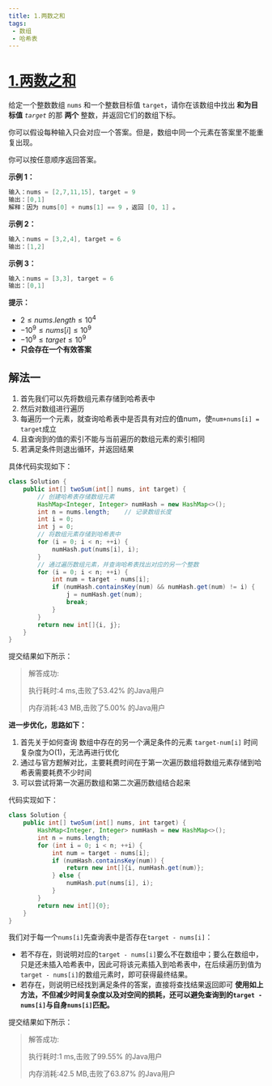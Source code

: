 ```yaml
---
title: 1.两数之和
tags:
 - 数组
 - 哈希表
---
```



# [1.两数之和](https://leetcode.cn/problems/two-sum/description/)

给定一个整数数组 `nums` 和一个整数目标值 `target`，请你在该数组中找出 **和为目标值** *`target`* 的那 **两个** 整数，并返回它们的数组下标。

你可以假设每种输入只会对应一个答案。但是，数组中同一个元素在答案里不能重复出现。

你可以按任意顺序返回答案。

**示例 1：**

```java
输入：nums = [2,7,11,15], target = 9
输出：[0,1]
解释：因为 nums[0] + nums[1] == 9 ，返回 [0, 1] 。
```

**示例 2：**

```java
输入：nums = [3,2,4], target = 6
输出：[1,2]
```

**示例 3：**

```java
输入：nums = [3,3], target = 6
输出：[0,1]
```

**提示：**

- $2 \leq nums.length \leq 10^4$
- $-10^9 \leq nums[i] \leq 10^9$
- $-10^9 \leq target \leq 10^9$
- **只会存在一个有效答案**

## 解法一

1. 首先我们可以先将数组元素存储到哈希表中
2. 然后对数组进行遍历
3. 每遍历一个元素，就查询哈希表中是否具有对应的值num，使`num+nums[i] = target`成立
4. 且查询到的值的索引不能与当前遍历的数组元素的索引相同
5. 若满足条件则退出循环，并返回结果

具体代码实现如下：

```java
class Solution {
    public int[] twoSum(int[] nums, int target) {
        // 创建哈希表存储数组元素
        HashMap<Integer, Integer> numHash = new HashMap<>();
        int n = nums.length;    // 记录数组长度
        int i = 0;
        int j = 0;
        // 将数组元素存储到哈希表中
        for (i = 0; i < n; ++i) {
            numHash.put(nums[i], i);
        }
        // 通过遍历数组元素，并查询哈希表找出对应的另一个整数
        for (i = 0; i < n; ++i) {
            int num = target - nums[i];
            if (numHash.containsKey(num) && numHash.get(num) != i) {
                j = numHash.get(num);
                break;
            }
        }
        return new int[]{i, j};
    }
}
```

提交结果如下所示：

>
> 解答成功:
> 
>    执行耗时:4 ms,击败了53.42% 的Java用户
> 
>    内存消耗:43 MB,击败了5.00% 的Java用户


**进一步优化，思路如下：**
1. 首先关于如何查询 数组中存在的另一个满足条件的元素 `target-num[i]` 时间复杂度为O(1)，无法再进行优化
2. 通过与官方题解对比，主要耗费时间在于第一次遍历数组将数组元素存储到哈希表需要耗费不少时间
3. 可以尝试将第一次遍历数组和第二次遍历数组结合起来

代码实现如下：

```java
class Solution {
    public int[] twoSum(int[] nums, int target) {
        HashMap<Integer, Integer> numHash = new HashMap<>();
        int n = nums.length;
        for (int i = 0; i < n; ++i) {
            int num = target - nums[i];
            if (numHash.containsKey(num)) {
                return new int[]{i, numHash.get(num)};
            } else {
                numHash.put(nums[i], i);
            }
        }
        return new int[]{0};
    }
}
```

我们对于每一个`nums[i]`先查询表中是否存在`target - nums[i]`：
- 若不存在，则说明对应的`target - nums[i]`要么不在数组中；要么在数组中，只是还未插入哈希表中，因此可将该元素插入到哈希表中，在后续遍历到值为`target - nums[i]`的数组元素时，即可获得最终结果。
- 若存在，则说明已经找到满足条件的答案，直接将查找结果返回即可
**使用如上方法，不但减少时间复杂度以及对空间的损耗，还可以避免查询到的`target - nums[i]`与自身`nums[i]`匹配。**

提交结果如下所示：
>
> 
>解答成功:
>
>    执行耗时:1 ms,击败了99.55% 的Java用户
> 
>    内存消耗:42.5 MB,击败了63.87% 的Java用户
